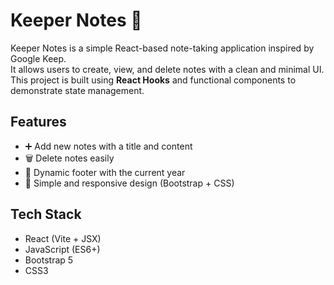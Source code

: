 # Keeper Notes 📝

Keeper Notes is a simple React-based note-taking application inspired by Google Keep.  
It allows users to create, view, and delete notes with a clean and minimal UI.  
This project is built using **React Hooks** and functional components to demonstrate state management.

## Features
- ➕ Add new notes with a title and content
- 🗑️ Delete notes easily
- 📅 Dynamic footer with the current year
- 🎨 Simple and responsive design (Bootstrap + CSS)

## Tech Stack
- React (Vite + JSX)
- JavaScript (ES6+)
- Bootstrap 5
- CSS3


